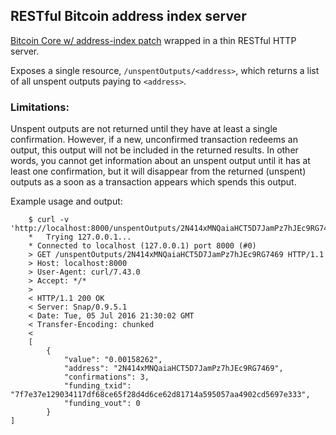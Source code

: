 ## RESTful Bitcoin address index server

[Bitcoin Core w/ address-index patch](https://github.com/btcdrak/bitcoin/tree/addrindex-0.12) wrapped in a thin RESTful HTTP server.

Exposes a single resource, `/unspentOutputs/<address>`, which returns a list of all unspent outputs paying to `<address>`.

### Limitations:
Unspent outputs are not returned until they have at least a single confirmation. However, if a new, unconfirmed transaction redeems an output, this output will not be included in the returned results. In other words, you cannot get information about an unspent output until it has at least one confirmation, but it will disappear from the returned (unspent) outputs as a soon as a transaction appears which spends this output.

Example usage and output:

        $ curl -v 'http://localhost:8000/unspentOutputs/2N414xMNQaiaHCT5D7JamPz7hJEc9RG7469'
        *   Trying 127.0.0.1...
        * Connected to localhost (127.0.0.1) port 8000 (#0)
        > GET /unspentOutputs/2N414xMNQaiaHCT5D7JamPz7hJEc9RG7469 HTTP/1.1
        > Host: localhost:8000
        > User-Agent: curl/7.43.0
        > Accept: */*
        > 
        < HTTP/1.1 200 OK
        < Server: Snap/0.9.5.1
        < Date: Tue, 05 Jul 2016 21:30:02 GMT
        < Transfer-Encoding: chunked
        < 
        [
            {
                "value": "0.00158262",
                "address": "2N414xMNQaiaHCT5D7JamPz7hJEc9RG7469",
                "confirmations": 3,
                "funding_txid": "7f7e37e129034117df68ce65f28d4d6ce62d81714a595057aa4902cd5697e333",
                "funding_vout": 0
            }
    ]
  

